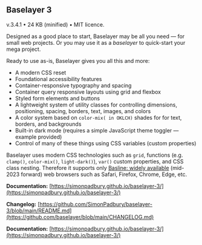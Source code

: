 ## Baselayer 3

v.3.4.1 • 24 KB (minified) • MIT licence.

Designed as a good place to start, Baselayer may be all you need — for small web projects. Or you may use it as a _baselayer_ to quick-start your mega project.

Ready to use as-is, Baselayer gives you all this and more:

* A modern CSS reset
* Foundational accessibility features
* Container-responsive typography and spacing
* Container query responsive layouts using grid and flexbox
* Styled form elements and buttons
* A lightweight system of utility classes for controlling dimensions, positioning, spacing, borders, text, images, and colors
* A color system based on `color-mix( in OKLCH)` shades for for text, borders, and backgrounds
* Built-in dark mode (requires a simple JavaScript theme toggler — example provided)
* Control of many of these things using CSS variables (custom properties)

Baselayer uses modern CSS technologies such as `grid`, functions (e.g. `clamp()`, `color-mix()`, `light-dark()`), `var()` custom properties, and CSS class nesting. Therefore it supports only [Basline: widely available](https://developer.mozilla.org/en-US/docs/Glossary/Baseline/Compatibility) (mid-2023 forward) web browsers such as Safari, Firefox, Chrome, Edge, etc.

**Documentation:** [https://simonpadbury.github.io/baselayer-3/](https://simonpadbury.github.io/baselayer-3/)

**Changelog:** [https://github.com/SimonPadbury/baselayer-3/blob/main/README.md](https://github.com/baselayer/blob/main/CHANGELOG.md)

**Documentation:** [https://simonpadbury.github.io/baselayer-3/](https://simonpadbury.github.io/baselayer-3/)
